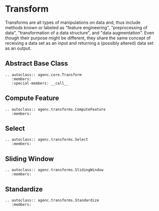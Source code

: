 # Transform

Transforms are all types of manipulations on data and, thus include methods known or labeled as "feature engineering", "preprocessing of data", "transformation of a data structure", and "data augmentation". Even though their purpose might be different, they share the same concept of receiving a data set as an input and returning a (possibly altered) data set as an output.

## Abstract Base Class

```{eval-rst}
.. autoclass:: agenc.core.Transform
   :members:
   :special-members: __call__
```

## Compute Feature

```{eval-rst}
.. autoclass:: agenc.transforms.ComputeFeature
   :members:
```

## Select

```{eval-rst}
.. autoclass:: agenc.transforms.Select
   :members:
```

## Sliding Window

```{eval-rst}
.. autoclass:: agenc.transforms.SlidingWindow
   :members:
```

## Standardize

```{eval-rst}
.. autoclass:: agenc.transforms.Standardize
   :members:
```
